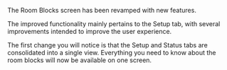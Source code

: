The Room Blocks screen has been revamped with new features.

The improved functionality mainly pertains to the Setup tab, with several improvements intended to improve the user experience.

The first change you will notice is that the Setup and Status tabs are consolidated into a single view. Everything you need to know about the room blocks will now be available on one screen.